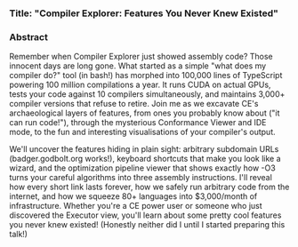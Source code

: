 ### Title: "Compiler Explorer: Features You Never Knew Existed"

### Abstract

Remember when Compiler Explorer just showed assembly code? Those innocent days are long gone. What started as a simple "what does my compiler do?" tool (in bash!) has morphed into 100,000 lines of TypeScript powering 100 million compilations a year. It runs CUDA on actual GPUs, tests your code against 10 compilers simultaneously, and maintains 3,000+ compiler versions that refuse to retire. Join me as we excavate CE's archaeological layers of features, from ones you probably know about ("it can run code!"), through the mysterious Conformance Viewer and IDE mode, to the fun and interesting visualisations of your compiler's output. 

We'll uncover the features hiding in plain sight: arbitrary subdomain URLs (badger.godbolt.org works!), keyboard shortcuts that make you look like a wizard, and the optimization pipeline viewer that shows exactly how -O3 turns your careful algorithms into three assembly instructions. I'll reveal how every short link lasts forever, how we safely run arbitrary code from the internet, and how we squeeze 80+ languages into $3,000/month of infrastructure. Whether you're a CE power user or someone who just discovered the Executor view, you'll learn about some pretty cool features you never knew existed! (Honestly neither did I until I started preparing this talk!)
